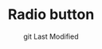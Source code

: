 ---
title: Radio button
layout: "layouts/documentation.njk"
date: "git Last Modified"
eleventyNavigation:
  key: radioEN
  title: Radio button — coming soon
  locale: en
  parent: formsEN
  order: 4
  url: null
  hideMain: true
translationKey: "radio"
permalink: false
lastModified: true
---